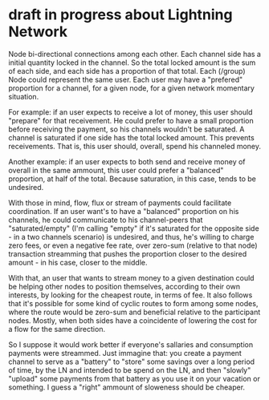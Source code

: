 

# draft in progress about Lightning Network

Node bi-directional connections among each other.
Each channel side has a initial quantity locked in the channel.
So the total locked amount is the sum of each side, and each side has a proportion of that total.
Each (/group) Node could represent the same user.
Each user may have a "prefered" proportion for a channel, for a given node, for a given network momentary situation.

For example: if an user expects to receive a lot of money, this user should "prepare" for that receivement.
He could prefer to have a small proportion before receiving the payment, so his channels wouldn't be saturated.
A channel is saturated if one side has the total locked amount. This prevents receivements.
That is, this user should, overall, spend his channeled money.

Another example: if an user expects to both send and receive money of overall in the same ammount, this user could prefer a "balanced" proportion, at half of the total. Because saturation, in this case, tends to be undesired.

With those in mind, flow, flux or stream of payments could facilitate coordination.
If an user want's to have a "balanced" proportion on his channels, he could communicate to his channel-peers that "saturated/empty" (I'm calling "empty" if it's saturated for the opposite side - in a two channels scenario) is undesired, and thus, he's willing to charge zero fees, or even a negative fee rate, over zero-sum (relative to that node) transaction streamming that pushes the proportion closer to the desired amount - in his case, closer to the middle.

With that, an user that wants to stream money to a given destination could be helping other nodes to position themselves, according to their own interests, by looking for the cheapest route, in terms of fee.
It also follows that it's possible for some kind of cyclic routes to form among some nodes, where the route would be zero-sum and beneficial relative to the participant nodes. Mostly, when both sides have a coincidente of lowering the cost for a flow for the same direction.

So I suppose it would work better if everyone's sallaries and consumption payments were streammed.
Just immagine that: you create a payment channel to serve as a "battery" to "store" some savings over a long period of time, by the LN and intended to be spend on the LN, and then "slowly" "upload" some payments from that battery as you use it on your vacation or something. I guess a "right" ammount of sloweness should be cheaper.
